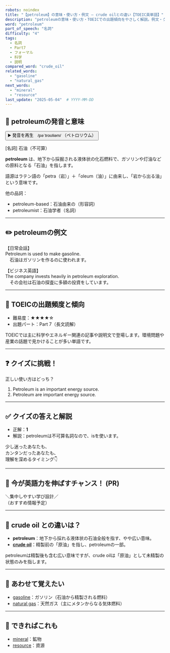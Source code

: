 ```yaml
---
robots: noindex
title: "【petroleum】の意味・使い方・例文 ― crude oilとの違い【TOEIC英単語】"
description: "petroleumの意味・使い方・TOEICでの出題傾向をやさしく解説。例文・クイズ付きでcrude oilとの違いもわかりやすく学べます。"
word: "petroleum"
part_of_speech: "名詞"
difficulty: "4"
tags:
  - 名詞
  - Part7
  - フォーマル
  - 科学
  - 説明
compared_word: "crude_oil"
related_words:
  - "gasoline"
  - "natural_gas"
next_words:
  - "mineral"
  - "resource"
last_update: "2025-05-04"  # YYYY-MM-DD
---
```


## 🔰 petroleumの発音と意味

<button class="play-audio" onclick="playTTS('petroleum')">
  <span class="play-audio-main">
    ▶️ 発音を再生　/pəˈtroʊliəm/
  </span>
  <span class="play-audio-sub">
    （ペトロリウム）
  </span>
</button>

[名詞] 石油（不可算）

**petroleum** は、地下から採掘される液体状の化石燃料で、ガソリンや灯油などの原料となる「石油」を指します。

語源はラテン語の「petra（岩）」＋「oleum（油）」に由来し、「岩から出る油」という意味です。

他の品詞：  
- petroleum-based：石油由来の（形容詞）
- petroleumist：石油学者（名詞）

---

## ✏️ petroleumの例文

【日常会話】  
Petroleum is used to make gasoline.  
　石油はガソリンを作るのに使われます。

【ビジネス英語】  
The company invests heavily in petroleum exploration.  
　その会社は石油の探査に多額の投資をしています。

---

## 🎯 TOEICの出題頻度と傾向

- 難易度：★★★★☆
- 出題パート：Part 7（長文読解）

TOEICでは主に科学やエネルギー関連の記事や説明文で登場します。環境問題や産業の話題で見かけることが多い単語です。

---

## ❓ クイズに挑戦！

正しい使い方はどっち？

1. Petroleum is an important energy source.  
2. Petroleum are important energy source.

---

## ✅ クイズの答えと解説

- 正解：**1**
- 解説：petroleumは不可算名詞なので、isを使います。

少し迷ったあなたも、  
カンタンだったあなたも、  
理解を深めるタイミング👇️

---

## 🚀 今が英語力を伸ばすチャンス！ (PR)

<div class="info-center">
＼集中しやすい学び設計／<br>  
（おすすめ情報予定）
</div>

---

## 🤔  crude oil との違いは？

- **petroleum**：地下から採れる液体状の石油全般を指す、やや広い意味。
- **[crude oil](/word/crude_oil/)**：精製前の「原油」を指し、petroleumの一部。

petroleumは精製後も含む広い意味ですが、crude oilは「原油」として未精製の状態のみを指します。

---

## 🧩 あわせて覚えたい

- [gasoline](/word/gasoline/)：ガソリン（石油から精製される燃料）
- [natural gas](/word/natural_gas/)：天然ガス（主にメタンからなる気体燃料）

---

## 📖 できればこれも

- [mineral](/word/mineral/)：鉱物
- [resource](/word/resource/)：資源

<!-- cvid: aid07_bid38 -->
